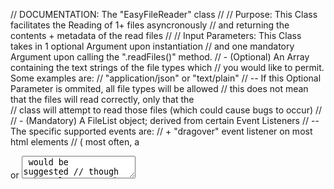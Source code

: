 // DOCUMENTATION: The "EasyFileReader" class
//
// Purpose: This Class facilitates the Reading of 1+ files asyncronously 
// and returning the contents + metadata of the read files 
// 
// Input Parameters: This Class takes in 1 optional Argument upon instantiation 
//  and one mandatory Argument upon calling the ".readFiles()" method.
//   - (Optional) An Array containing the text strings of the file types which
//      you would like to permit. Some examples are:
//      "application/json" or "text/plain"
//          -- If this Optional Parameter is ommited, all file types will be allowed
//           this does not mean that the files will read correctly, only that the      
//           class will attempt to read those files (which could cause bugs to occur)
//              
//  - (Mandatory) A FileList object; derived from certain Event Listeners
//      -- The specific supported events are:
//              + "dragover" event listener on most html elements 
//                  ( most often, a <div> or <textarea> would be suggested 
//                   though other elements such as <p> also work. )
//                  ++ The FileObject providing attribute is "event.dataTransfer.files"
//               
//              +  "change" event listener for an <input type="file"> element
//                  ++ The FileObject providing attribute is "event.target.files"
//    
//  Useable Methods: While this Class actually has 4 methods, only one of them is actually 
//  intended to be used externally (the other methods are used by the primary method),
//      - ".readFiles( FileList )" takes in a FileList, as explained above, and returns the content
//          of the File[s] (or an error message) as well as some file metadata.
//       
// Output Data: The outgoing data is returned in the form of an array containing objects
//  with one object per file (whether or not the file was sucessfully read or it was skipped)
// These Objects have the following properties (having the noted Data types):
//
// {
//  metadata:{
//            name,                 // a string; containing the file's name
//            lastModified,         // a number; containing the last modified timestamp in miliseconds
//            lastModifiedDate,     // a date object; containing the last modified timestamp
//            webkitRelativePath,   // a string; this is usually empty
//            type,                 // a string; contains the file type
//            size
//  },
//  contents                        // a string; containing the actual text contents of the file if sucessful OR null on error
//  error                           // a string; containing an error message on error OR null on success
// }
//
// Using this Class: This Class is intended to be used as part of an Event Listener.
//  - As Part of the Event Listener, you will need to Instantiate this Class with the optional FileTypes Array
//
//          ex:         myFileReader = new EasyFileReader(["application/json" , "text/plain"]);
//
//  - After Instantiation, you can set a variable to be the awaited result of the "EasyFileReader.readFiles()" method
//      at that same time, you will also need to pass in the FileList object from the Event Listener
//
//          ex:         let loadedData = await myFileReader.readFiles( event.dataTransfer.files );
//
//  - Once the "EasyFileReader.readFiles()" method returns it's array of objects, you can use your variable however
//     you see fit. (It does not need to be a Callback function or a 'thenable' )
//
//          ex:         console.log( loadedData );
//
//  NOTE 1: Remember that this Class Method asyncronously returns data via await; if you don't use await, it will return
//    undefined before the method finishes and you won't be able to access the processed data
//
//  NOTE 2: If you are using "Drop" or "Drag" Event Listeners, you will need to prevent their default functionality via "event.preventDefault();". 
//    This can be added to the Event Listener which calls this functionality or it can be globally prevented via "window.addEventListener".
//    The implementations tools included in the companion file, "syntactic sugar.js" , handles this for you if you use them.